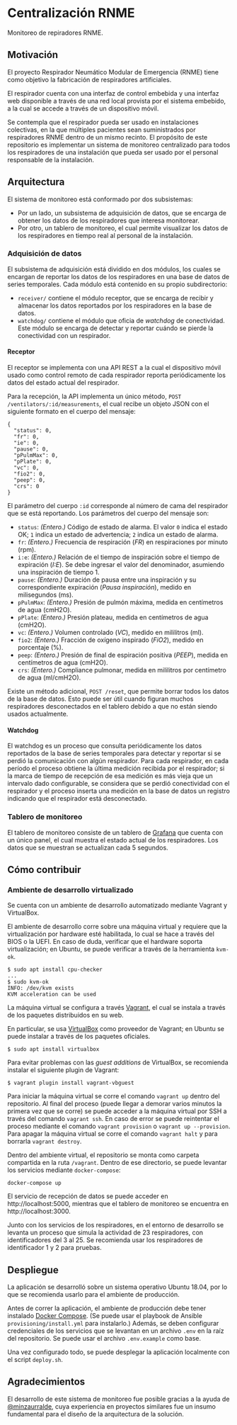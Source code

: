 # Centralización RNME

Monitoreo de repiradores RNME.

## Motivación

El proyecto Respirador Neumático Modular de Emergencia (RNME) tiene como objetivo la fabricación de respiradores artificiales.

El respirador cuenta con una interfaz de control embebida y una interfaz web disponible a través de una red local provista por el sistema embebido, a la cual se accede a través de un dispositivo móvil.

Se contempla que el respirador pueda ser usado en instalaciones colectivas, en la que múltiples pacientes sean suministrados por respiradores RNME dentro de un mismo recinto. El propósito de este repositorio es implementar un sistema de monitoreo centralizado para todos los respiradores de una instalación que pueda ser usado por el personal responsable de la instalación.

## Arquitectura

El sistema de monitoreo está conformado por dos subsistemas:
* Por un lado, un subsistema de adquisición de datos, que se encarga de obtener los datos de los respiradores que interesa monitorear.
* Por otro, un tablero de monitoreo, el cual permite visualizar los datos de los respiradores en tiempo real al personal de la instalación.

### Adquisición de datos

El subsistema de adquisición está dividido en dos módulos, los cuales se encargan de reportar los datos de los respiradores en una base de datos de series temporales. Cada módulo está contenido en su propio subdirectorio:
* `receiver/` contiene el módulo receptor, que se encarga de recibir y almacenar los datos reportados por los respiradores en la base de datos.
* `watchdog/` contiene el módulo que oficia de *watchdog* de conectividad. Este módulo se encarga de detectar y reportar cuándo se pierde la conectividad con un respirador.

#### Receptor

El receptor se implementa con una API REST a la cual el dispositivo móvil usado como control remoto de cada respirador reporta periódicamente los datos del estado actual del respirador.

Para la recepción, la API implementa un único método, `POST /ventilators/:id/measurements`, el cual recibe un objeto JSON con el siguiente formato en el cuerpo del mensaje:
```
{
  "status": 0,
  "fr": 0,
  "ie": 0,
  "pause": 0,
  "pPulmMax": 0,
  "pPlate": 0,
  "vc": 0,
  "fio2": 0,
  "peep": 0,
  "crs": 0
}
```
El parámetro del cuerpo `:id` corresponde al número de cama del respirador que se está reportando. Los parámetros del cuerpo del mensaje son:
* `status`: *(Entero.)* Código de estado de alarma. El valor `0` indica el estado OK; `1` indica un estado de advertencia; `2` indica un estado de alarma.
* `fr`: *(Entero.)* Frecuencia de respiración (*FR*) en respiraciones por minuto (rpm).
* `i:e`: *(Entero.)* Relación de el tiempo de inspiración sobre el tiempo de expiración (*I:E*). Se debe ingresar el valor del denominador, asumiendo una inspiración de tiempo 1.
* `pause`: *(Entero.)* Duración de pausa entre una inspiración y su correspondiente expiración (*Pausa inspiración*), medido en milisegundos (ms).
* `pPulmMax`: *(Entero.)* Presión de pulmón máxima, medida en centímetros de agua (cmH2O).
* `pPlate`: *(Entero.)* Presión plateau, medida en centímetros de agua (cmH2O).
* `vc`: *(Entero.)* Volumen controlado (*VC*), medido en mililitros (ml).
* `fio2`: *(Entero.)* Fracción de oxígeno inspirado (*FiO2*), medido en porcentaje (%).
* `peep`: *(Entero.)* Presión de final de espiración positiva (*PEEP*), medida en centímetros de agua (cmH2O).
* `crs`: *(Entero.)* Compliance pulmonar, medida en mililitros por centímetro de agua (ml/cmH2O).

Existe un método adicional, `POST /reset`, que permite borrar todos los datos de la base de datos. Esto puede ser útil cuando figuran muchos respiradores desconectados en el tablero debido a que no están siendo usados actualmente.

#### Watchdog

El watchdog es un proceso que consulta periódicamente los datos reportados de la base de series temporales para detectar y reportar si se perdió la comunicación con algún respirador. Para cada respirador, en cada período el proceso obtiene la última medición recibida por el respirador; si la marca de tiempo de recepción de esa medición es más vieja que un intervalo dado configurable, se considera que se perdió conectividad con el respirador y el proceso inserta una medición en la base de datos un registro indicando que el respirador está desconectado.

### Tablero de monitoreo

El tablero de monitoreo consiste de un tablero de [Grafana](https://grafana.com/) que cuenta con un único panel, el cual muestra el estado actual de los respiradores. Los datos que se muestran se actualizan cada 5 segundos.

## Cómo contribuir

### Ambiente de desarrollo virtualizado

Se cuenta con un ambiente de desarrollo automatizado mediante Vagrant y VirtualBox.

El ambiente de desarrollo corre sobre una máquina virtual y requiere que la virtualización por hardware esté habilitada, lo cual se hace a través del BIOS o la UEFI. En caso de duda, verificar que el hardware soporta virtualización; en Ubuntu, se puede verificar a través de la herramienta `kvm-ok`.
```
$ sudo apt install cpu-checker
...
$ sudo kvm-ok
INFO: /dev/kvm exists
KVM acceleration can be used
```

La máquina virtual se configura a través [Vagrant](https://www.vagrantup.com/), el cual se instala a través de los paquetes distribuidos en su web.

En particular, se usa [VirtualBox](https://www.virtualbox.org/) como proveedor de Vagrant; en Ubuntu se puede instalar a través de los paquetes oficiales.
```
$ sudo apt install virtualbox
```
Para evitar problemas con las *guest additions* de VirtualBox, se recomienda instalar el siguiente plugin de Vagrant:
```
$ vagrant plugin install vagrant-vbguest
```

Para iniciar la máquina virtual se corre el comando `vagrant up` dentro del repositorio. Al final del proceso (puede llegar a demorar varios minutos la primera vez que se corre) se puede acceder a la máquina virtual por SSH a través del comando `vagrant ssh`. En caso de error se puede reintentar el proceso mediante el comando `vagrant provision` o `vagrant up --provision`. Para apagar la máquina virtual se corre el comando `vagrant halt` y para borrarla `vagrant destroy`.

Dentro del ambiente virtual, el repositorio se monta como carpeta compartida en la ruta `/vagrant`. Dentro de ese directorio, se puede levantar los servicios mediante `docker-compose`:
```
docker-compose up
```

El servicio de recepción de datos se puede acceder en http://localhost:5000, mientras que el tablero de monitoreo se encuentra en http://localhost:3000.

Junto con los servicios de los respiradores, en el entorno de desarrollo se levanta un proceso que simula la actividad de 23 respiradores, con identificadores del 3 al 25. Se recomienda usar los respiradores de identificador 1 y 2 para pruebas.

## Despliegue

La aplicación se desarrolló sobre un sistema operativo Ubuntu 18.04, por lo que se recomienda usarlo para el ambiente de producción.

Antes de correr la aplicación, el ambiente de producción debe tener instalado [Docker Compose](https://docs.docker.com/compose/install/). (Se puede usar el playbook de Ansible `provisioning/install.yml` para instalarlo.) Además, se deben configurar credenciales de los servicios que se levantan en un archivo `.env` en la raíz del repositorio. Se puede usar el archivo `.env.example` como base.

Una vez configurado todo, se puede desplegar la aplicación localmente con el script `deploy.sh`.

## Agradecimientos

El desarrollo de este sistema de monitoreo fue posible gracias a la ayuda de [@minzaurralde](https://github.com/minzaurralde), cuya experiencia en proyectos similares fue un insumo fundamental para el diseño de la arquitectura de la solución.

